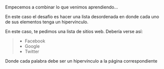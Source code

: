 Empecemos a combinar lo que venimos aprendiendo...

En este caso el desafío es hacer una lista desordenada en donde cada uno de sus elementos tenga un hipervínculo.

En este caso, te pedimos una lista de sitios web. Debería verse así:

> * Facebook
> * Google
> * Twitter

Donde cada palabra debe ser un hipervínculo a la página correspondiente